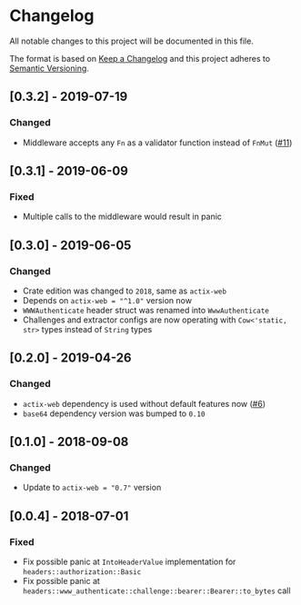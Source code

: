 # Changelog

All notable changes to this project will be documented in this file.

The format is based on [Keep a Changelog](http://keepachangelog.com/en/1.0.0/)
and this project adheres to [Semantic Versioning](http://semver.org/spec/v2.0.0.html).

## [0.3.2] - 2019-07-19
### Changed
 - Middleware accepts any `Fn` as a validator function instead of `FnMut` ([#11](https://github.com/actix/actix-web-httpauth/pull/11))

## [0.3.1] - 2019-06-09
### Fixed
 - Multiple calls to the middleware would result in panic

## [0.3.0] - 2019-06-05
### Changed
 - Crate edition was changed to `2018`, same as `actix-web`
 - Depends on `actix-web = "^1.0"` version now
 - `WWWAuthenticate` header struct was renamed into `WwwAuthenticate`
 - Challenges and extractor configs are now operating with `Cow<'static, str>` types instead of `String` types

## [0.2.0] - 2019-04-26
### Changed
 - `actix-web` dependency is used without default features now ([#6](https://github.com/actix/actix-web-httpauth/pull/6))
 - `base64` dependency version was bumped to `0.10`

## [0.1.0] - 2018-09-08
### Changed
 - Update to `actix-web = "0.7"` version

## [0.0.4] - 2018-07-01
### Fixed
 - Fix possible panic at `IntoHeaderValue` implementation for `headers::authorization::Basic`
 - Fix possible panic at `headers::www_authenticate::challenge::bearer::Bearer::to_bytes` call
